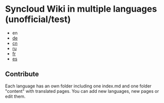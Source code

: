 # Syncloud Wiki in multiple languages (unofficial/test)

* en
* [de](https://github.com/klmhsb42/wiki-translate/blob/main/de/index.md)
* [cn](https://github.com/klmhsb42/wiki-translate/blob/main/cn/index.md)
* [ru](https://github.com/klmhsb42/wiki-translate/blob/main/ru/index.md)
* [fr](https://github.com/klmhsb42/wiki-translate/blob/main/fr/index.md)
* [es](https://github.com/klmhsb42/wiki-translate/blob/main/es/index.md)

## Contribute

Each language has an own folder including one index.md and one folder "content" with translated pages. You can add new languages, new pages or edit them.

